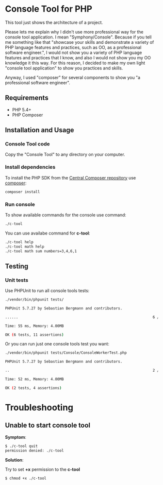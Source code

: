 Console Tool for PHP
============================================================

This tool just shows the architecture of a project.

Please lets me explain why I didn't use more professional way for the console tool application. I mean "Symphony/Console". Because if you tell me something like that "showcase your skills and demonstrate a variety of PHP language features and practices, such as OO, as a professional software engineer.", I would not show you a variety of PHP language features and practices that I know, and also I would not show you my OO knowledge it this way. For this reason, I decided to make my own light "console tool application" to show you practices and skills.

Anyway, I used "composer" for several components to show you "a professional software engineer".

## Requirements

  - PHP 5.4+
  - PHP Composer

## Installation and Usage

### Console Tool code

Copy the "Console Tool" to any directory on your computer.

### Install dependencies 

To install the PHP SDK from the [Central Composer repository](https://packagist.org) use [composer](https://getcomposer.org/download):
```bash
composer install
```

### Run console

To show available commands for the console use command:
```bash
./c-tool
```
You can use availabe command for **c-tool**:
```bash
./c-tool help
./c-tool math help
./c-tool math sum numbers=3,4,6,1
```

## Testing

### Unit tests

Use PHPUnit to run all console tools tests:
```bash
./vendor/bin/phpunit tests/

PHPUnit 5.7.27 by Sebastian Bergmann and contributors.

......                                                              6 / 6 (100%)

Time: 55 ms, Memory: 4.00MB

OK (6 tests, 11 assertions)
```

Or you can run just one console tools test you want:
```bash
./vendor/bin/phpunit tests/Console/ConsoleWorkerTest.php

PHPUnit 5.7.27 by Sebastian Bergmann and contributors.

..                                                                  2 / 2 (100%)

Time: 52 ms, Memory: 4.00MB

OK (2 tests, 4 assertions)
```

# Troubleshooting

## Unable to start console tool

**Symptom**: 

```bash
$ ./c-tool quit
permission denied: ./c-tool
```

**Solution**:

Try to set **+x** permission to the **c-tool**
```bash
$ chmod +x ./c-tool
```
